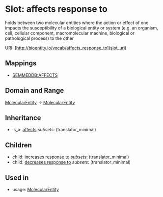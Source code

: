 # Slot: affects response to


holds between two molecular entities where the action or effect of one impacts the susceptibility of a biological entity or system (e.g. an organism, cell, cellular component, macromolecular machine, biological or pathological process) to the other

URI: [http://bioentity.io/vocab/affects_response_to](slot_uri)
## Mappings

 * [SEMMEDDB:AFFECTS](http://purl.obolibrary.org/obo/SEMMEDDB_AFFECTS)
## Domain and Range

[MolecularEntity](MolecularEntity.md) -> [MolecularEntity](MolecularEntity.md)
## Inheritance

 *  is_a: [affects](affects.md) *subsets*: (translator_minimal)
## Children

 *  child: [increases response to](increases_response_to.md) *subsets*: (translator_minimal)
 *  child: [decreases response to](decreases_response_to.md) *subsets*: (translator_minimal)
## Used in

 *  usage: [MolecularEntity](MolecularEntity.md)
